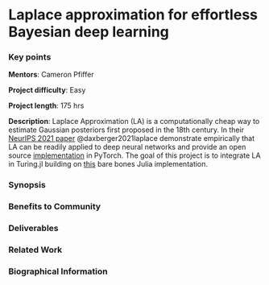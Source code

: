 # Laplace approximation for effortless Bayesian deep learning

### Key points

**Mentors**: Cameron Pfiffer

**Project difficulty**: Easy

**Project length**: 175 hrs

**Description**: Laplace Approximation (LA) is a computationally cheap way to estimate Gaussian posteriors first proposed in the 18th century. In their [NeurIPS 2021 paper](https://arxiv.org/pdf/2106.14806.pdf) @daxberger2021laplace demonstrate empirically that LA can be readily applied to deep neural networks and provide an open source [implementation](https://aleximmer.github.io/Laplace/) in PyTorch. The goal of this project is to integrate LA in Turing.jl building on [this](https://www.paltmeyer.com/LaplaceRedux.jl/dev/) bare bones Julia implementation. 

### Synopsis

### Benefits to Community

### Deliverables 

### Related Work

### Biographical Information

